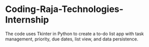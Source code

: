 # Coding-Raja-Technologies-Internship
The code uses Tkinter in Python to create a to-do list app with task management, priority, due dates, list view, and data persistence.
